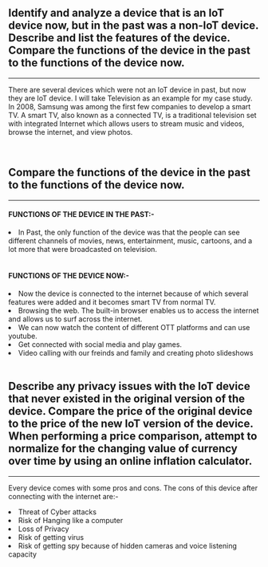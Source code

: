 <h2><b>Identify and analyze a device that is an IoT device now, but in the past was a non-IoT device. Describe and list the features of the device. Compare the functions of the device in the past to the functions of the device now.</b></h2>
<hr>
<p>There are several devices which were not an IoT device in past, but now they are IoT device. I will take Television as an example for my case study. In 2008, Samsung was among the first few companies to develop a smart TV. A smart TV, also known as a connected TV, is a traditional television set with integrated Internet which allows users to stream music and videos, browse the internet, and view photos.</p>
<br>
<h2><b>Compare the functions of the device in the past to the functions of the device now.</b></h2>
<hr>
<h4><b>FUNCTIONS OF THE DEVICE IN THE PAST:-</b></h4>
<li>In Past, the only function of the device was that the people can see different channels of movies, news, entertainment, music, cartoons, and a lot more that were broadcasted on television.</li>
<br>
<h4><b>FUNCTIONS OF THE DEVICE NOW:-</b></h4>
<li>Now the device is connected to the internet because of which several features were added and it becomes smart TV from normal TV.</li>
<li>Browsing the web. The built-in browser enables us to access the internet and allows us to surf across the internet.</li>
<li>We can now watch the content of different OTT platforms and can use youtube.</li>
<li>Get connected with social media and play games.</li>
<li>Video calling with our freinds and family and creating photo slideshows</li>
<br>
<h2><b>Describe any privacy issues with the IoT device that never existed in the original version of the device. Compare the price of the original device to the price of the new IoT version of the device. When performing a price comparison, attempt to normalize for the changing value of currency over time by using an online inflation calculator.</b></h2>
<hr>
<p>Every device comes with some pros and cons. The cons of this device after connecting with the internet are:-</p>
<li>Threat of Cyber attacks</li>
<li>Risk of Hanging like a computer</li>
<li>Loss of Privacy</li>
<li>Risk of getting virus</li>
<li>Risk of getting spy because of hidden cameras and voice listening capacity</li>
